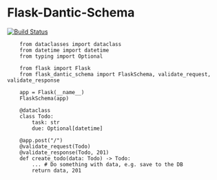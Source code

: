 Flask-Dantic-Schema
============

[![Build Status](https://travis-ci.org/huangxiaohen2738/flask-dantic-schema.svg?branch=master)](https://travis-ci.org/huangxiaohen2738/flask-dantic-schema)

```
    from dataclasses import dataclass
    from datetime import datetime
    from typing import Optional

    from flask import Flask
    from flask_dantic_schema import FlaskSchema, validate_request, validate_response

    app = Flask(__name__)
    FlaskSchema(app)

    @dataclass
    class Todo:
        task: str
        due: Optional[datetime]

    @app.post("/")
    @validate_request(Todo)
    @validate_response(Todo, 201)
    def create_todo(data: Todo) -> Todo:
        ... # Do something with data, e.g. save to the DB
        return data, 201
```
